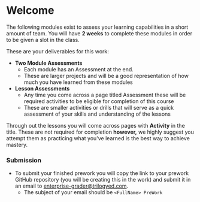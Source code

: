 # Welcome

The following modules exist to assess your learning capabilities in a short amount of team. You will have **2 weeks** to complete these modules in order to be given a slot in the class.

These are your deliverables for this work:

* **Two Module Assessments**
  * Each module has an Assessment at the end.
  * These are larger projects and will be a good representation of how much you have learned from these modules
* **Lesson Assessments**
  * Any time you come across a page titled Assessment these will be required activities to be eligible for completion of this course
  * These are smaller activities or drills that will serve as a quick assessment of your skills and understanding of the lessons

Through out the lessons you will come across pages with **Activity** in the title. These are not required for completion **however,** we highly suggest you attempt them as practicing what you've learned is the best way to achieve mastery.

### Submission

* To submit your finished prework you will copy the link to your prework GitHub repository \(you will be creating this in the work\) and submit it in an email to [enterprise-grader@trilogyed.com](mailto:enterprise-grader@trilogyed.com).
  * The subject of your email should be `<FullName> PreWork`

### 




